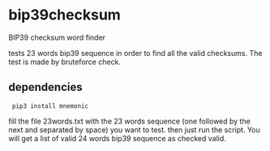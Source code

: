 # bip39checksum
BIP39 checksum word finder


 tests 23 words bip39 sequence in order to find all the valid checksums. The test is made by bruteforce check.

## dependencies

```
 pip3 install mnemonic
```

 fill the file 23words.txt with the 23 words sequence (one followed by the next and separated by space) you want to test. then just run the script. You will get a list of valid 24 words bip39 sequence as checked valid.



